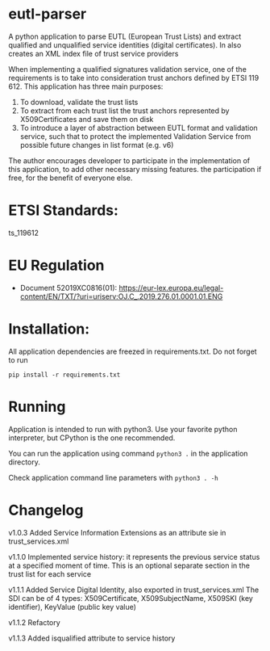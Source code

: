 # eutl-parser

A python application to parse EUTL (European Trust Lists) and extract qualified and unqualified service identities (digital certificates).
In also creates an XML index file of trust service providers

When implementing a qualified signatures validation service, one of the requirements is to take into consideration trust anchors defined by ETSI 119 612.
This application has three main purposes:

1. To download, validate the trust lists
2. To extract from each trust list the trust anchors represented by X509Certificates and save them on disk
3. To introduce a layer of abstraction between EUTL format and validation service, such that to protect
   the implemented Validation Service from possible future changes in list format (e.g. v6)

The author encourages developer to participate in the implementation of this application, to add other necessary missing features.
the participation if free, for the benefit of everyone else.

# ETSI Standards:

ts_119612

# EU Regulation

- Document 52019XC0816(01): https://eur-lex.europa.eu/legal-content/EN/TXT/?uri=uriserv:OJ.C_.2019.276.01.0001.01.ENG

# Installation:

All application dependencies are freezed in requirements.txt. Do not forget to run

`pip install -r requirements.txt`

# Running

Application is intended to run with python3. Use your favorite python interpreter, but CPython is the one recommended.

You can run the application using command `python3 .` in the application directory.

Check application command line parameters with `python3 . -h`

# Changelog

v1.0.3
Added Service Information Extensions as an attribute sie in trust_services.xml

v1.1.0
Implemented service history: it represents the previous service status at a specified moment of time. This is an optional separate section in the trust list for each service

v1.1.1
Added Service Digital Identity, also exported in trust_services.xml The SDI can be of 4 types: X509Certificate, X509SubjectName, X509SKI (key identifier), KeyValue (public key value)

v1.1.2
Refactory

v1.1.3
Added isqualified attribute to service history
